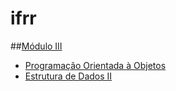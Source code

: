 # ifrr

##[Módulo III](https://github.com/juniiorlima/ifrr/tree/master/modulo%203/poo)
* [Programação Orientada à Objetos](https://github.com/juniiorlima/ifrr/tree/master/modulo%203/poo)
* [Estrutura de Dados II]()